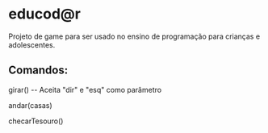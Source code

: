 # educod@r
Projeto de game para ser usado no ensino de programação para crianças e adolescentes.

## Comandos:

girar() -- Aceita "dir" e "esq" como parâmetro

andar(casas)

checarTesouro()
